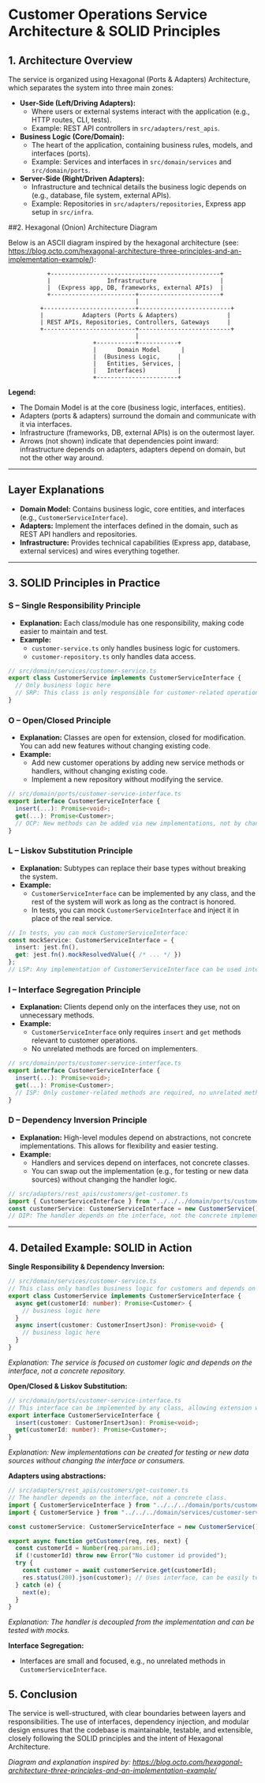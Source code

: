 # Customer Operations Service Architecture & SOLID Principles

## 1. Architecture Overview

The service is organized using Hexagonal (Ports & Adapters) Architecture, which separates the system into three main zones:

- **User-Side (Left/Driving Adapters):**
  - Where users or external systems interact with the application (e.g., HTTP routes, CLI, tests).
  - Example: REST API controllers in `src/adapters/rest_apis`.
- **Business Logic (Core/Domain):**
  - The heart of the application, containing business rules, models, and interfaces (ports).
  - Example: Services and interfaces in `src/domain/services` and `src/domain/ports`.
- **Server-Side (Right/Driven Adapters):**
  - Infrastructure and technical details the business logic depends on (e.g., database, file system, external APIs).
  - Example: Repositories in `src/adapters/repositories`, Express app setup in `src/infra`.


##2.  Hexagonal (Onion) Architecture Diagram

Below is an ASCII diagram inspired by the hexagonal architecture (see: https://blog.octo.com/hexagonal-architecture-three-principles-and-an-implementation-example/):

```
           +------------------------------------------------+
           |                Infrastructure                  |
           |  (Express app, DB, frameworks, external APIs)  |
           +------------------------+-----------------------+
                                    |
         +--------------------------+--------------------------+
         |           Adapters (Ports & Adapters)              |
         | REST APIs, Repositories, Controllers, Gateways     |
         +--------------------------+--------------------------+
                                    |
                        +-----------+-----------+
                        |      Domain Model      |
                        |  (Business Logic,     |
                        |   Entities, Services, |
                        |   Interfaces)         |
                        +-----------------------+
```

**Legend:**
- The Domain Model is at the core (business logic, interfaces, entities).
- Adapters (ports & adapters) surround the domain and communicate with it via interfaces.
- Infrastructure (frameworks, DB, external APIs) is on the outermost layer.
- Arrows (not shown) indicate that dependencies point inward: infrastructure depends on adapters, adapters depend on domain, but not the other way around.

---

## Layer Explanations

- **Domain Model:** Contains business logic, core entities, and interfaces (e.g., `CustomerServiceInterface`).
- **Adapters:** Implement the interfaces defined in the domain, such as REST API handlers and repositories.
- **Infrastructure:** Provides technical capabilities (Express app, database, external services) and wires everything together.

---

## 3. SOLID Principles in Practice

### S – Single Responsibility Principle
- **Explanation:** Each class/module has one responsibility, making code easier to maintain and test.
- **Example:**
  - `customer-service.ts` only handles business logic for customers.
  - `customer-repository.ts` only handles data access.

```typescript
// src/domain/services/customer-service.ts
export class CustomerService implements CustomerServiceInterface {
  // Only business logic here
  // SRP: This class is only responsible for customer-related operations.
}
```

### O – Open/Closed Principle
- **Explanation:** Classes are open for extension, closed for modification. You can add new features without changing existing code.
- **Example:**
  - Add new customer operations by adding new service methods or handlers, without changing existing code.
  - Implement a new repository without modifying the service.

```typescript
// src/domain/ports/customer-service-interface.ts
export interface CustomerServiceInterface {
  insert(...): Promise<void>;
  get(...): Promise<Customer>;
  // OCP: New methods can be added via new implementations, not by changing this interface.
}
```

### L – Liskov Substitution Principle
- **Explanation:** Subtypes can replace their base types without breaking the system.
- **Example:**
  - `CustomerServiceInterface` can be implemented by any class, and the rest of the system will work as long as the contract is honored.
  - In tests, you can mock `CustomerServiceInterface` and inject it in place of the real service.

```typescript
// In tests, you can mock CustomerServiceInterface:
const mockService: CustomerServiceInterface = {
  insert: jest.fn(),
  get: jest.fn().mockResolvedValue({ /* ... */ })
};
// LSP: Any implementation of CustomerServiceInterface can be used interchangeably.
```

### I – Interface Segregation Principle
- **Explanation:** Clients depend only on the interfaces they use, not on unnecessary methods.
- **Example:**
  - `CustomerServiceInterface` only requires `insert` and `get` methods relevant to customer operations.
  - No unrelated methods are forced on implementers.

```typescript
// src/domain/ports/customer-service-interface.ts
export interface CustomerServiceInterface {
  insert(...): Promise<void>;
  get(...): Promise<Customer>;
  // ISP: Only customer-related methods are required, no unrelated methods.
}
```

### D – Dependency Inversion Principle
- **Explanation:** High-level modules depend on abstractions, not concrete implementations. This allows for flexibility and easier testing.
- **Example:**
  - Handlers and services depend on interfaces, not concrete classes.
  - You can swap out the implementation (e.g., for testing or new data sources) without changing the handler logic.

```typescript
// src/adapters/rest_apis/customers/get-customer.ts
import { CustomerServiceInterface } from "../../../domain/ports/customer-service-interface";
const customerService: CustomerServiceInterface = new CustomerService();
// DIP: The handler depends on the interface, not the concrete implementation.
```

---

## 4. Detailed Example: SOLID in Action

**Single Responsibility & Dependency Inversion:**
```typescript
// src/domain/services/customer-service.ts
// This class only handles business logic for customers and depends on an interface.
export class CustomerService implements CustomerServiceInterface {
  async get(customerId: number): Promise<Customer> {
    // business logic here
  }
  async insert(customer: CustomerInsertJson): Promise<void> {
    // business logic here
  }
}
```
*Explanation: The service is focused on customer logic and depends on the interface, not a concrete repository.*

**Open/Closed & Liskov Substitution:**
```typescript
// src/domain/ports/customer-service-interface.ts
// This interface can be implemented by any class, allowing extension without modification.
export interface CustomerServiceInterface {
  insert(customer: CustomerInsertJson): Promise<void>;
  get(customerId: number): Promise<Customer>;
}
```
*Explanation: New implementations can be created for testing or new data sources without changing the interface or consumers.*

**Adapters using abstractions:**
```typescript
// src/adapters/rest_apis/customers/get-customer.ts
// The handler depends on the interface, not a concrete class.
import { CustomerServiceInterface } from "../../../domain/ports/customer-service-interface";
import { CustomerService } from "../../../domain/services/customer-service";

const customerService: CustomerServiceInterface = new CustomerService();

export async function getCustomer(req, res, next) {
  const customerId = Number(req.params.id);
  if (!customerId) throw new Error("No customer id provided");
  try {
    const customer = await customerService.get(customerId);
    res.status(200).json(customer); // Uses interface, can be easily tested/mocked
  } catch (e) {
    next(e);
  }
}
```
*Explanation: The handler is decoupled from the implementation and can be tested with mocks.*

**Interface Segregation:**
- Interfaces are small and focused, e.g., no unrelated methods in `CustomerServiceInterface`.

## 5. Conclusion

The service is well-structured, with clear boundaries between layers and responsibilities. The use of interfaces, dependency injection, and modular design ensures that the codebase is maintainable, testable, and extensible, closely following the SOLID principles and the intent of Hexagonal Architecture.

*Diagram and explanation inspired by: https://blog.octo.com/hexagonal-architecture-three-principles-and-an-implementation-example/*

